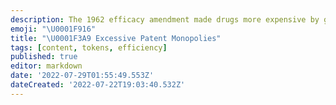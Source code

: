 ```yaml
---
description: The 1962 efficacy amendment made drugs more expensive by granting longer monopolies.
emoji: "\U0001F916"
title: "\U0001F3A9 Excessive Patent Monopolies"
tags: [content, tokens, efficiency]
published: true
editor: markdown
date: '2022-07-29T01:55:49.553Z'
dateCreated: '2022-07-22T19:03:40.532Z'
---
```



